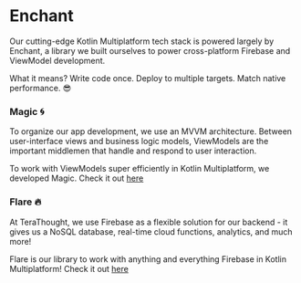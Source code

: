 # Enchant

Our cutting-edge Kotlin Multiplatform tech stack is powered largely by Enchant, a library we built ourselves to power cross-platform Firebase and ViewModel development.

What it means? Write code once. Deploy to multiple targets. Match native performance. 😎

### Magic 🌀
To organize our app development, we use an MVVM architecture. Between user-interface views and business logic models, ViewModels are the important middlemen that handle and respond to user interaction.

To work with ViewModels super efficiently in Kotlin Multiplatform, we developed Magic.
Check it out [here](https://github.com/TeraThought/magic)


### Flare 🔥
At TeraThought, we use Firebase as a flexible solution for our backend - it gives us a NoSQL database, real-time cloud functions, analytics, and much more!

Flare is our library to work with anything and everything Firebase in Kotlin Multiplatform!
Check it out [here](https://github.com/TeraThought/flare)
